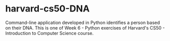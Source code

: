 # harvard-cs50-DNA
Command-line application developed in Python identifies a person based on their DNA. This is one of Week 6 - Python exercises of Harvard's CS50 - Introduction to Computer Science course.
